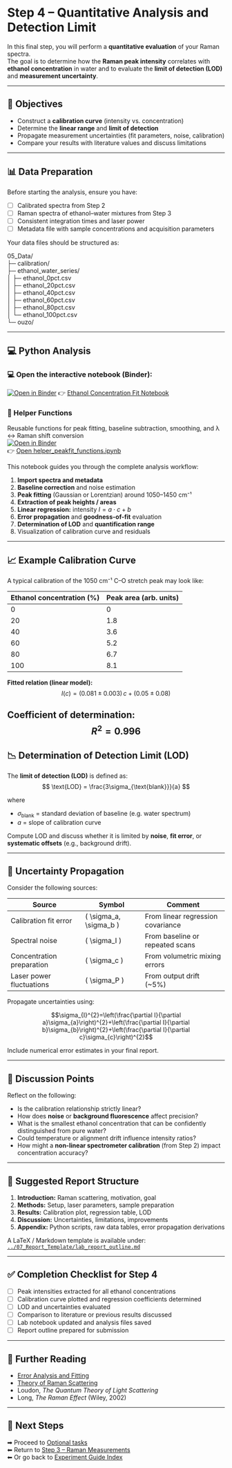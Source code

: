 # Step 4 – Quantitative Analysis and Detection Limit

In this final step, you will perform a **quantitative evaluation** of your Raman spectra.  
The goal is to determine how the **Raman peak intensity** correlates with **ethanol concentration** in water and to evaluate the **limit of detection (LOD)** and **measurement uncertainty**.

---

## 🎯 Objectives

- Construct a **calibration curve** (intensity vs. concentration)  
- Determine the **linear range** and **limit of detection**  
- Propagate measurement uncertainties (fit parameters, noise, calibration)  
- Compare your results with literature values and discuss limitations  

---

## 📊 Data Preparation

Before starting the analysis, ensure you have:

- [ ] Calibrated spectra from Step 2  
- [ ] Raman spectra of ethanol–water mixtures from Step 3  
- [ ] Consistent integration times and laser power  
- [ ] Metadata file with sample concentrations and acquisition parameters  

Your data files should be structured as:

05_Data/  
├─ calibration/  
├─ ethanol_water_series/  
│ ├─ ethanol_0pct.csv  
│ ├─ ethanol_20pct.csv  
│ ├─ ethanol_40pct.csv  
│ ├─ ethanol_60pct.csv  
│ ├─ ethanol_80pct.csv  
│ └─ ethanol_100pct.csv  
└─ ouzo/

---

## 💻 Python Analysis

### 💻 Open the interactive notebook (Binder):

[![Open in Binder](https://mybinder.org/badge_logo.svg)](https://mybinder.org/v2/gh/adv-labs-ufr/handbook/main?labpath=experiments/fp1/raman/02_Notebooks/ethanol_concentration_fit.ipynb)
👉 [Ethanol Concentration Fit Notebook](../02_Notebooks/ethanol_concentration_fit.ipynb)  
### 🔧 Helper Functions  
Reusable functions for peak fitting, baseline subtraction, smoothing, and λ ↔ Raman shift conversion  
[![Open in Binder](https://mybinder.org/badge_logo.svg)](https://mybinder.org/v2/gh/adv-labs-ufr/handbook/main?labpath=experiments/fp1/raman/02_Notebooks/helper_peakfit_functions.ipynb)  
👉 [Open helper_peakfit_functions.ipynb](../02_Notebooks/helper_peakfit_functions.ipynb)

This notebook guides you through the complete analysis workflow:

1. **Import spectra and metadata**
2. **Baseline correction** and noise estimation  
3. **Peak fitting** (Gaussian or Lorentzian) around 1050–1450 cm⁻¹  
4. **Extraction of peak heights / areas**  
5. **Linear regression:** intensity $I = a \cdot c + b$
6. **Error propagation** and **goodness-of-fit** evaluation  
7. **Determination of LOD** and **quantification range**  
8. Visualization of calibration curve and residuals  

---

## 📈 Example Calibration Curve

A typical calibration of the 1050 cm⁻¹ C–O stretch peak may look like:

| Ethanol concentration (%) | Peak area (arb. units) |
|----------------------------|------------------------|
| 0 | 0 |
| 20 | 1.8 |
| 40 | 3.6 |
| 60 | 5.2 |
| 80 | 6.7 |
| 100 | 8.1 |

**Fitted relation (linear model):**
$$
I(c) = (0.081 \pm 0.003)\,c + (0.05 \pm 0.08)
$$

**Coefficient of determination:**
$$
R^2 = 0.996
$$
---

## 📉 Determination of Detection Limit (LOD)

The **limit of detection (LOD)** is defined as:
$$
\text{LOD} = \frac{3\sigma_{\text{blank}}}{a}
$$

where  
- $\sigma_{\text{blank}}$ = standard deviation of baseline (e.g. water spectrum)  
- $a$ = slope of calibration curve  

Compute LOD and discuss whether it is limited by **noise**, **fit error**, or **systematic offsets** (e.g., background drift).

---

## 🧮 Uncertainty Propagation

Consider the following sources:

| Source | Symbol | Comment |
|---------|--------|----------|
| Calibration fit error | \( \sigma_a, \sigma_b \) | From linear regression covariance |
| Spectral noise | \( \sigma_I \) | From baseline or repeated scans |
| Concentration preparation | \( \sigma_c \) | From volumetric mixing errors |
| Laser power fluctuations | \( \sigma_P \) | From output drift (~5%) |

Propagate uncertainties using:

$$\sigma_{I}^{2}=\left(\frac{\partial I}{\partial a}\sigma_{a}\right)^{2}+\left(\frac{\partial I}{\partial b}\sigma_{b}\right)^{2}+\left(\frac{\partial I}{\partial c}\sigma_{c}\right)^{2}$$

Include numerical error estimates in your final report.

---

## 🧠 Discussion Points

Reflect on the following:

- Is the calibration relationship strictly linear?  
- How does **noise** or **background fluorescence** affect precision?  
- What is the smallest ethanol concentration that can be confidently distinguished from pure water?  
- Could temperature or alignment drift influence intensity ratios?  
- How might a **non-linear spectrometer calibration** (from Step 2) impact concentration accuracy?  

---

## 📘 Suggested Report Structure

1. **Introduction:** Raman scattering, motivation, goal  
2. **Methods:** Setup, laser parameters, sample preparation  
3. **Results:** Calibration plot, regression table, LOD  
4. **Discussion:** Uncertainties, limitations, improvements  
5. **Appendix:** Python scripts, raw data tables, error propagation derivations

A LaTeX / Markdown template is available under:  
[`../07_Report_Template/lab_report_outline.md`](../07_Report_Template/lab_report_outline.md)

---

## ✅ Completion Checklist for Step 4

- [ ] Peak intensities extracted for all ethanol concentrations  
- [ ] Calibration curve plotted and regression coefficients determined  
- [ ] LOD and uncertainties evaluated  
- [ ] Comparison to literature or previous results discussed  
- [ ] Lab notebook updated and analysis files saved  
- [ ] Report outline prepared for submission  

---

## 🧩 Further Reading

- [Error Analysis and Fitting](../03_Background/error_analysis_and_fitting.md)  
- [Theory of Raman Scattering](../03_Background/theory_raman_scattering.md)  
- Loudon, *The Quantum Theory of Light Scattering*  
- Long, *The Raman Effect* (Wiley, 2002)  

---

## 🔗 Next Steps

➡ Proceed to [Optional tasks](optional_tasks.md)  
⬅ Return to [Step 3 – Raman Measurements](step3_raman_measurement.md)  
⬅ Or go back to [Experiment Guide Index](index.md)
